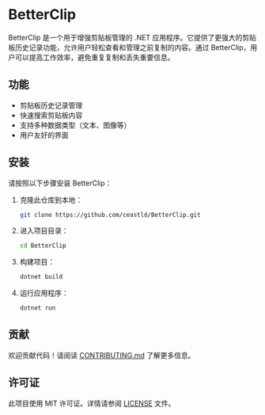 # BetterClip

BetterClip 是一个用于增强剪贴板管理的 .NET 应用程序。它提供了更强大的剪贴板历史记录功能，允许用户轻松查看和管理之前复制的内容。通过 BetterClip，用户可以提高工作效率，避免重复复制和丢失重要信息。

## 功能

- 剪贴板历史记录管理
- 快速搜索剪贴板内容
- 支持多种数据类型（文本、图像等）
- 用户友好的界面

## 安装

请按照以下步骤安装 BetterClip：

1. 克隆此仓库到本地：
    ```bash
    git clone https://github.com/ceastld/BetterClip.git
    ```
2. 进入项目目录：
    ```bash
    cd BetterClip
    ```
3. 构建项目：
    ```bash
    dotnet build
    ```
4. 运行应用程序：
    ```bash
    dotnet run
    ```

## 贡献

欢迎贡献代码！请阅读 [CONTRIBUTING.md](CONTRIBUTING.md) 了解更多信息。

## 许可证

此项目使用 MIT 许可证。详情请参阅 [LICENSE](LICENSE) 文件。